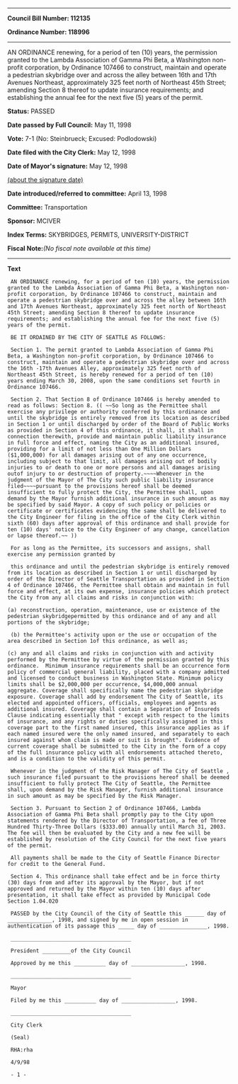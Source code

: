 

********

**Council Bill Number: 112135**
   
**Ordinance Number: 118996**
********

 AN ORDINANCE renewing, for a period of ten (10) years, the permission granted to the Lambda Association of Gamma Phi Beta, a Washington non-profit corporation, by Ordinance 107466 to construct, maintain and operate a pedestrian skybridge over and across the alley between 16th and 17th Avenues Northeast, approximately 325 feet north of Northeast 45th Street; amending Section 8 thereof to update insurance requirements; and establishing the annual fee for the next five (5) years of the permit.

**Status:** PASSED
   
**Date passed by Full Council:** May 11, 1998
   
**Vote:** 7-1 (No: Steinbrueck; Excused: Podlodowski)
   
**Date filed with the City Clerk:** May 12, 1998
   
**Date of Mayor's signature:** May 12, 1998
   
[(about the signature date)](/~public/approvaldate.htm)
   
   
   
**Date introduced/referred to committee:** April 13, 1998
   
**Committee:** Transportation
   
**Sponsor:** MCIVER
   
   
**Index Terms:** SKYBRIDGES, PERMITS, UNIVERSITY-DISTRICT

**Fiscal Note:**_(No fiscal note available at this time)_

********

**Text**
   
```
 AN ORDINANCE renewing, for a period of ten (10) years, the permission granted to the Lambda Association of Gamma Phi Beta, a Washington non- profit corporation, by Ordinance 107466 to construct, maintain and operate a pedestrian skybridge over and across the alley between 16th and 17th Avenues Northeast, approximately 325 feet north of Northeast 45th Street; amending Section 8 thereof to update insurance requirements; and establishing the annual fee for the next five (5) years of the permit.

 BE IT ORDAINED BY THE CITY OF SEATTLE AS FOLLOWS:

 Section 1. The permit granted to Lambda Association of Gamma Phi Beta, a Washington non-profit corporation, by Ordinance 107466 to construct, maintain and operate a pedestrian skybridge over and across the 16th -17th Avenues Alley, approximately 325 feet north of Northeast 45th Street, is hereby renewed for a period of ten (10) years ending March 30, 2008, upon the same conditions set fourth in Ordinance 107466.

 Section 2. That Section 8 of Ordinance 107466 is hereby amended to read as follows: Section 8. (( ~~So long as the Permittee shall exercise any privilege or authority conferred by this ordinance and until the skybridge is entirely removed from its location as described in Section 1 or until discharged by order of the Board of Public Works as provided in Section 4 of this ordinance, it shall, it shall in connection therewith, provide and maintain public liability insurance in full force and effect, naming the City as an additional insured, providing for a limit of not less than One Million Dollars ($1,000,000) for all damages arising out of any one occurrence, including subject to that limit, all damages arising out of bodily injuries to or death to one or more persons and all damages arising outof injury to or destruction of property.~~~~Whenever in the judgment of the Mayor of The City such public liability insurance filed~~~~pursuant to the provisions hereof shall be deemed insufficient to fully protect the City, the Permittee shall, upon demand by the Mayor furnish additional insurance in such amount as may be specified by said Mayor. A copy of such policy or policies or certificate or certificates evidencing the same shall be delivered to the City Engineer for filing in the office of the City Clerk within sixth (60) days after approval of this ordinance and shall provide for ten (10) days' notice to the City Engineer of any change, cancellation or lapse thereof.~~ ))

 For as long as the Permittee, its successors and assigns, shall exercise any permission granted by

 this ordinance and until the pedestrian skybridge is entirely removed from its location as described in Section 1 or until discharged by order of the Director of Seattle Transportation as provided in Section 4 of Ordinance 107466, the Permittee shall obtain and maintain in full force and effect, at its own expense, insurance policies which protect the City from any all claims and risks in conjunction with:

(a) reconstruction, operation, maintenance, use or existence of the pedestrian skybridgepermitted by this ordinance and of any and all portions of the skybridge;

 (b) the Permittee's activity upon or the use or occupation of the area described in Section 1of this ordinance, as well as;

(c) any and all claims and risks in conjunction with and activity performed by the Permittee by virtue of the permission granted by this ordinance.  Minimum insurance requirements shall be an occurrence form policy of commercial general liability, placed with a company admitted and licensed to conduct business in Washington State. Minimum policy limits shall be $2,000,000 per occurrence, $4,000,000 annual aggregate. Coverage shall specifically name the pedestrian skybridge exposure. Coverage shall add by endorsement The City of Seattle, its elected and appointed officers, officials, employees and agents as additional insured. Coverage shall contain a Separation of Insureds Clause indicating essentially that " except with respect to the limits of insurance, and any rights or duties specifically assigned in this coverage part to the first named insured, this insurance applies as if each named insured were the only named insured, and separately to each insured against whom claim is made or suit is brought". Evidence of current coverage shall be submitted to the City in the form of a copy of the full insurance policy with all endorsements attached thereto, and is a condition to the validity of this permit.

 Whenever in the judgment of the Risk Manager of The City of Seattle , such insurance filed pursuant to the provisions hereof shall be deemed insufficient to fully protect The City of Seattle, the Permittee shall, upon demand by the Risk Manager, furnish additional insurance in such amount as may be specified by the Risk Manager.

 Section 3. Pursuant to Section 2 of Ordinance 107466, Lambda Association of Gamma Phi Beta shall promptly pay to the City upon statements rendered by the Director of Transportation, a fee of Three Hundred Thirty-Three Dollars ($333.00) annually until March 31, 2003. The fee will then be evaluated by the City and a new fee will be established by resolution of the City Council for the next five years of the permit.

 All payments shall be made to the City of Seattle Finance Director for credit to the General Fund.

 Section 4. This ordinance shall take effect and be in force thirty (30) days from and after its approval by the Mayor, but if not approved and returned by the Mayor within ten (10) days after presentation, it shall take effect as provided by Municipal Code Section 1.04.020

 PASSED by the City Council of the City of Seattle this ______ day of ______________, 1998, and signed by me in open session in authentication of its passage this _____ day of _______________, 1998.

 ______________________________________

 President _________of the City Council

 Approved by me this __________ day of _________________, 1998.

 ______________________________________

 Mayor

 Filed by me this __________ day of _________________, 1998.

 ______________________________________

 City Clerk

 (Seal)

 RHA:rha

 4/9/98

 - 1 -

```

